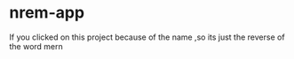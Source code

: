 # nrem-app
If you clicked on this project because of the name ,so its just the reverse of the word mern 
